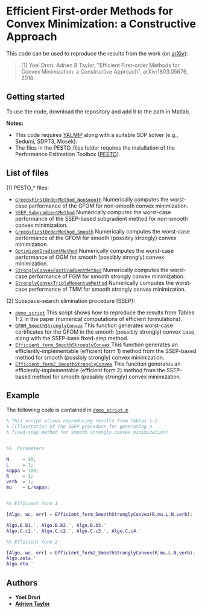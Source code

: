 # Efficient First-order Methods for Convex Minimization: a Constructive Approach

This code can be used to reproduce the results from the work (on [arXiv](https://arxiv.org/abs/1803.05676)):

> [1] Yoel Drori, Adrien B Taylor, "Efficient First-order Methods for Convex Minimization: a Constructive Approach",  	arXiv:1803.05676, 2018.

## Getting started

To use the code, download the repository and add it to the path in Matlab.

**Notes:** 
- This code requires [YALMIP](https://yalmip.github.io/) along with a suitable SDP solver (e.g., Sedumi, SDPT3, Mosek).
- The files in the PESTO_files folder requires the installation of the Performance Estimation Toolbox ([PESTO](https://github.com/AdrienTaylor/Performance-Estimation-Toolbox)).

## List of files

(1) PESTO_* files:
- [`GreedyFirstOrderMethod_NonSmooth`](PESTO_files/pesto_GreedyFirstOrderMethod_NonSmooth.m) Numerically computes the worst-case performance of the GFOM for non-smooth convex minimization.
- [`SSEP_SubgradientMethod`](PESTO_files/pesto_SSEP_SubgradientMethod.m) Numerically computes the worst-case performance of the SSEP-based subgradient method for non-smooth convex minimization.
- [`GreedyFirstOrderMethod_Smooth`](PESTO_files/pesto_GreedyFirstOrderMethod_Smooth.m) Numerically computes the worst-case performance of the GFOM for smooth (possibly strongly) convex minimization.
- [`OptimizedGradientMethod`](PESTO_files/pesto_OptimizedGradientMethod.m) Numerically computes the worst-case performance of OGM for smooth (possibly strongly) convex minimization.
- [`StronglyConvexFastGradientMethod`](PESTO_files/pesto_StronglyConvexFastGradientMethod.m) Numerically computes the worst-case performance of FGM for smooth strongly convex minimization.
- [`StronglyConvexTripleMomentumMethod`](PESTO_files/pesto_StronglyConvexTripleMomentumMethod.m) Numerically computes the worst-case performance of TMM for smooth strongly convex minimization.

(2) Subspace-search elimination procedure (SSEP):

- [`demo_script`](SSEP_files/demo_script.m) This script shows how to reproduce the results from Tables 1-2 in the paper (numerical computations of efficient formulations).
- [`GFOM_SmoothStronglyConvex`](SSEP_files/GFOM_SmoothStronglyConvex.m) This function generates worst-case certificates for the GFOM in the smooth (possibly strongly) convex case, along with the SSEP-base fixed-step method.
- [`Efficient_form_SmoothStronglyConvex`](SSEP_files/Efficient_form_SmoothStronglyConvex.m) This function generates an efficiently-implementable (efficient form 1) method from the SSEP-based method for smooth (possibly strongly) convex minimization.
- [`Efficient_form2_SmoothStronglyConvex`](SSEP_files/Efficient_form2_SmoothStronglyConvex.m) This function generates an efficiently-implementable (efficient form 2) method from the SSEP-based method for smooth (possibly strongly) convex minimization.

## Example

The following code is contained in [`demo_script.m`](SSEP_files/demo_script.m)

```Matlab
% This script allows reproducing results from Tables 1-2.
% (Illustration of the SSEP procedure for generating a
% fixed-step method for smooth strongly convex minimization)


%%  Parameters

N     = 10; 
L     = 1;
kappa = 100;
R     = 1;
verb  = 1;
mu    = L/kappa;


%% Efficient form 1

[Algo, wc, err] = Efficient_form_SmoothStronglyConvex(R,mu,L,N,verb);

Algo.B.b1.', Algo.B.b2.', Algo.B.b3.'
Algo.C.c1.', Algo.C.c2.', Algo.C.c3.', Algo.C.c4.'

%% Efficient form 2

[Algo, wc, err] = Efficient_form2_SmoothStronglyConvex(R,mu,L,N,verb);
Algo.zeta.'
Algo.eta.'
```

## Authors
- **Yoel Drori**
- [**Adrien Taylor**](http://www.di.ens.fr/~ataylor/)

